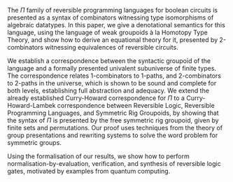 The $\mathit{\Pi}$ family of reversible programming languages for boolean circuits is presented as a syntax of combinators witnessing type isomorphisms of algebraic datatypes. In this paper, we give a denotational semantics for this language, using the language of weak groupoids à la Homotopy Type Theory, and show how to derive an equational theory for it, presented by 2-combinators witnessing equivalences of reversible circuits.

We establish a correspondence between the syntactic groupoid of the language and a formally presented univalent subuniverse of finite types. The correspondence relates 1-combinators to 1-paths, and 2-combinators to 2-paths in the universe, which is shown to be sound and complete for both levels, establishing full abstraction and adequacy. We extend the already established Curry-Howard correspondence for $\mathit{\Pi}$ to a Curry-Howard-Lambek correspondence between Reversible Logic, Reversible Programming Languages, and Symmetric Rig Groupoids, by showing that the syntax of $\mathit{\Pi}$ is presented by the free symmetric rig groupoid, given by finite sets and permutations. Our proof uses techniques from the theory of group presentations and rewriting systems to solve the word problem for symmetric groups.

Using the formalisation of our results, we show how to perform normalisation-by-evaluation, verification, and synthesis of reversible logic gates, motivated by examples from quantum computing.
